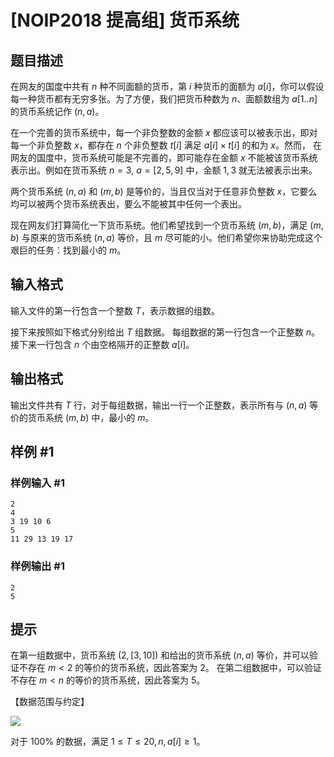 # [NOIP2018 提高组] 货币系统

## 题目描述

在网友的国度中共有 $n$ 种不同面额的货币，第 $i$ 种货币的面额为 $a[i]$，你可以假设每一种货币都有无穷多张。为了方便，我们把货币种数为 $n$、面额数组为 $a[1..n]$ 的货币系统记作 $(n,a)$。 

在一个完善的货币系统中，每一个非负整数的金额 $x$ 都应该可以被表示出，即对每一个非负整数 $x$，都存在 $n$ 个非负整数 $t[i]$ 满足 $a[i] \times t[i]$ 的和为 $x$。然而， 在网友的国度中，货币系统可能是不完善的，即可能存在金额 $x$ 不能被该货币系统表示出。例如在货币系统 $n=3$, $a=[2,5,9]$ 中，金额 $1,3$ 就无法被表示出来。 

两个货币系统 $(n,a)$ 和 $(m,b)$ 是等价的，当且仅当对于任意非负整数 $x$，它要么均可以被两个货币系统表出，要么不能被其中任何一个表出。 

现在网友们打算简化一下货币系统。他们希望找到一个货币系统 $(m,b)$，满足 $(m,b)$ 与原来的货币系统 $(n,a)$ 等价，且 $m$ 尽可能的小。他们希望你来协助完成这个艰巨的任务：找到最小的 $m$。 

## 输入格式

输入文件的第一行包含一个整数 $T$，表示数据的组数。

接下来按照如下格式分别给出 $T$ 组数据。 每组数据的第一行包含一个正整数 $n$。接下来一行包含 $n$ 个由空格隔开的正整数 $a[i]$。

## 输出格式

输出文件共有 $T$ 行，对于每组数据，输出一行一个正整数，表示所有与 $(n,a)$ 等价的货币系统 $(m,b)$ 中，最小的 $m$。

## 样例 #1

### 样例输入 #1
```
2 
4 
3 19 10 6 
5 
11 29 13 19 17
```

### 样例输出 #1

```
2   
5
```

## 提示

在第一组数据中，货币系统 $(2, [3,10])$ 和给出的货币系统 $(n, a)$ 等价，并可以验证不存在 $m < 2$ 的等价的货币系统，因此答案为 $2$。 在第二组数据中，可以验证不存在 $m < n$ 的等价的货币系统，因此答案为 $5$。 

【数据范围与约定】

![](https://cdn.luogu.com.cn/upload/pic/43160.png)  

对于 $100\%$ 的数据，满足 $1 ≤ T ≤ 20, n,a[i] ≥ 1$。 
